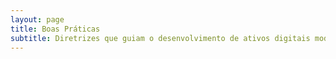 ```yaml
---
layout: page
title: Boas Práticas
subtitle: Diretrizes que guiam o desenvolvimento de ativos digitais modernos
---
```

